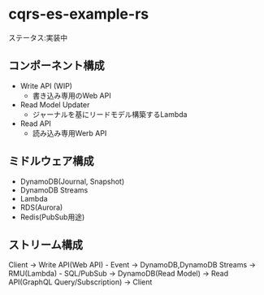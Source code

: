 # cqrs-es-example-rs

ステータス:実装中

## コンポーネント構成

- Write API (WIP)
    - 書き込み専用のWeb API
- Read Model Updater
    - ジャーナルを基にリードモデル構築するLambda
- Read API
    - 読み込み専用Werb API

## ミドルウェア構成

- DynamoDB(Journal, Snapshot)
- DynamoDB Streams
- Lambda
- RDS(Aurora)
- Redis(PubSub用途)

## ストリーム構成

Client -> Write API(Web API) - Event -> DynamoDB,DynamoDB Streams -> RMU(Lambda) - SQL/PubSub -> DynamoDB(Read Model) -> Read API(GraphQL Query/Subscription) -> Client

